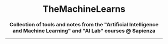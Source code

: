 <h1 align="center">TheMachineLearns</h1>
<h3 align="center">Collection of tools and notes from the "Artificial Intelligence and Machine Learning" and "AI Lab" courses @ Sapienza</h3>

---


